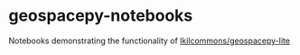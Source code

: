 # geospacepy-notebooks
Notebooks demonstrating the functionality of [lkilcommons/geospacepy-lite](http://github.com/lkilcommons/geospacepy-lite)
